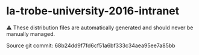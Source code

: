 # la-trobe-university-2016-intranet

:warning: These distribution files are automatically generated and should never be manually managed.

Source git commit: 68b24dd9f7fd6cf51a6bf333c34aea95ee7a85bb
